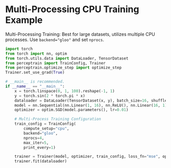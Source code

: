 # Multi-Processing CPU Training Example

Multi-Processing Training: Best for large datasets, utilizes multiple CPU processes. Use `backend="gloo"` and set `nprocs`.

```python exec="on" source="material-block" result="json" html="1"
import torch
from torch import nn, optim
from torch.utils.data import DataLoader, TensorDataset
from perceptrain import TrainConfig, Trainer
from perceptrain.optimize_step import optimize_step
Trainer.set_use_grad(True)

# __main__ is recommended.
if __name__ == "__main__":
    x = torch.linspace(0, 1, 100).reshape(-1, 1)
    y = torch.sin(2 * torch.pi * x)
    dataloader = DataLoader(TensorDataset(x, y), batch_size=16, shuffle=True)
    model = nn.Sequential(nn.Linear(1, 16), nn.ReLU(), nn.Linear(16, 1))
    optimizer = optim.SGD(model.parameters(), lr=0.01)

    # Multi-Process Training Configuration
    train_config = TrainConfig(
        compute_setup="cpu",
        backend="gloo",
        nprocs=4,
        max_iter=5,
        print_every=1)

    trainer = Trainer(model, optimizer, train_config, loss_fn="mse", optimize_step=optimize_step)
    trainer.fit(dataloader)
```

&nbsp;

&nbsp;

&nbsp;

&nbsp;

&nbsp;

&nbsp;

&nbsp;

&nbsp;

&nbsp;

&nbsp;

&nbsp;

&nbsp;
